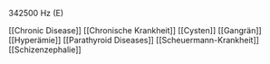 342500 Hz (E)

[[Chronic Disease]]
[[Chronische Krankheit]]
[[Cysten]]
[[Gangrän]]
[[Hyperämie]]
[[Parathyroid Diseases]]
[[Scheuermann-Krankheit]]
[[Schizenzephalie]]